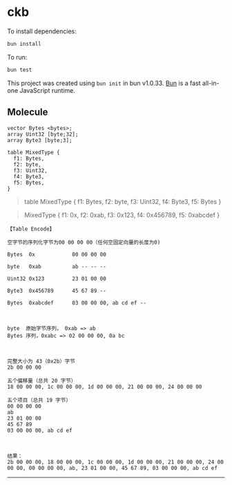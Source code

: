 
# ckb

To install dependencies:

```bash
bun install
```

To run:

```bash
bun test
```

This project was created using `bun init` in bun v1.0.33. [Bun](https://bun.sh) is a fast all-in-one JavaScript runtime.

## Molecule 

```
vector Bytes <bytes>;
array Uint32 [byte;32];
array Byte3 [byte;3];

table MixedType { 
  f1: Bytes, 
  f2: byte, 
  f3: Uint32, 
  f4: Byte3, 
  f5: Bytes,
}
```

> table MixedType { f1: Bytes, f2: byte, f3: Uint32, f4: Byte3, f5: Bytes }

> MixedType { f1: 0x, f2: 0xab, f3: 0x123, f4: 0x456789, f5: 0xabcdef }

```
【Table Encode】

空字节的序列化字节为00 00 00 00（任何空固定向量的长度为0)

Bytes  0x            00 00 00 00

byte   0xab          ab -- -- --

Uint32 0x123         23 01 00 00

Byte3  0x456789      45 67 89 --

Bytes  0xabcdef      03 00 00 00, ab cd ef --    



byte  原始字节序列， 0xab => ab
Bytes 序列，0xabc => 02 00 00 00, 0a bc



完整大小为 43（0x2b）字节
2b 00 00 00

五个偏移量（总共 20 字节）
18 00 00 00, 1c 00 00 00, 1d 00 00 00, 21 00 00 00, 24 00 00 00

五个项目（总共 19 字节）
00 00 00 00
ab
23 01 00 00
45 67 89
03 00 00 00, ab cd ef



结果：
2b 00 00 00, 18 00 00 00, 1c 00 00 00, 1d 00 00 00, 21 00 00 00, 24 00 00 00, 00 00 00 00, ab, 23 01 00 00, 45 67 89, 03 00 00 00, ab cd ef
```
----